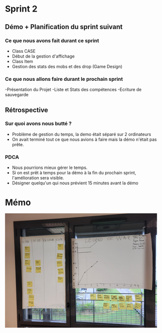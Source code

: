 # Sprint 2

## Démo + Planification du sprint suivant

### Ce que nous avons fait durant ce sprint

- Class CASE
- Début de la gestion d'affichage
- Class Item
- Gestion des stats des mobs et des drop (Game Design)

### Ce que nous allons faire durant le prochain sprint

-Présentation du Projet
-Liste et Stats des compétences
-Ecriture de sauvegarde

## Rétrospective

### Sur quoi avons nous butté ?

* Problème de gestion du temps, la demo était séparé sur 2 ordinateurs
* On avait terminé tout ce que nous avions à faire mais la démo n'était pas prête.

### PDCA

* Nous pourrions mieux gérer le temps. 
* Si on est prêt à temps pour la démo à la fin du prochain sprint, l'amélioration sera visible.
* Désigner quelqu'un qui nous prévient 15 minutes avant la démo


# Mémo
![radiateur](doc/sprint-2/radiateur.jpg)